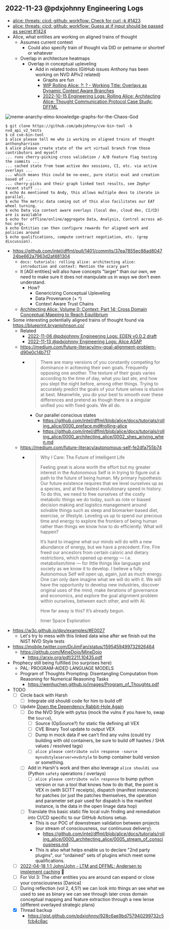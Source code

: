 ## 2022-11-23 @pdxjohnny Engineering Logs

- [alice: threats: cicd: github: workflow: Check for curl -k #1423](https://github.com/intel/dffml/issues/1423)
- [alice: threats: cicd: github: workflow: Guess at if input should be passed as secret #1424](https://github.co/intel/dffml/issues/1424)
- Alice, what entities are working on aligned trains of thought
  - Assumes current context
    - Could also specify train of thought via DID or petname or shortref or whatever
  - Overlap in architecture heatmaps
    - Overlap in conceptual upleveling
      - Add in related todos (GitHub issues Anthony has been working on NVD APIv2 related)
        - Graphs are fun
        - [WIP Rolling Alice: ?: ? - Working Title: Overlays as Dynamic Context Aware Branches](https://github.com/intel/dffml/discussions/1406?sort=new#discussioncomment-4180716)
        - [2022-10-15 Engineering Logs: Rolling Alice: Architecting Alice: Thought Communication Protocol Case Study: DFFML](https://github.com/intel/dffml/discussions/1406?sort=new#discussioncomment-3883683)

![meme-anarchy-elmo-knowledge-graphs-for-the-Chaos-God](https://user-images.githubusercontent.com/5950433/203634346-111c884d-0f95-4066-addf-dbfbaeda4910.png)

```console
$ git clone https://github.com/pdxjohnny/cve-bin-tool -b nvd_api_v2_tests
$ cd cve-bin-tool
$ alice please tell me who is working on aligned trains of thought
anthonyharrison
$ alice please create state of the art virtual branch from those contributors and myself
... runs cherry-picking cross validation / A/B feature flag testing the commits ...
... cached state from team active dev sessions, CI, etc. via active overlays ...
... which means this could be no-exec, pure static eval and creation based of ...
... cherry-picks and their graph linked test results, see Zephyr recent stuff ...
$ echo As mentioned to Andy, this allows multiple devs to iterate in parallel.
$ echo The metric data coming out of this also facilitates our EAT wheel turning.
$ echo Data via context aware overlays (local dev, cloud dev, CI/CD) are is available
$ echo for offline/online/aggregate Data, Analysis, Control across ad-hoc orgs.
$ echo Entities can then configure rewards for aligned work and policies around
$ echo qualifications, compute contract negotiation, etc. (grep discussion).
```

- https://github.com/intel/dffml/pull/1401/commits/37ea7855ec88ad804724be662a7963d2af481304
  - `docs: tutorials: rolling alice: architecting alice: introduction and context: Mention the scary part`
  - It [AGI entities] will also have concepts "larger" than our own, we need to make sure
it does not manipulate us in ways we don't even understand.
    - How?
      - Genericizing Conceptual Upleveling
      - Data Provenance (+ ^)
      - Context Aware Trust Chains
  - [Architecting Alice: Volume 0: Context: Part 14: Cross Domain Conceptual Mapping to Reach Equilibrium](https://www.youtube.com/watch?v=A-S9Z684o4Y&list=PLtzAOVTpO2jaHsS4o-sDzDyHEug-1KRbK)
- Some interesting potentially aligned trains of thought found via https://blueprint.bryanjohnson.co/
  - Related
    - [2022-11-06 @pdxjohnny Engineering Logs: EDEN v0.0.2 draft](https://github.com/intel/dffml/discussions/1406?sort=new#discussioncomment-4068656)
    - [2022-11-13 @pdxjohnny Engineering Logs: Alice ASAP](https://github.com/intel/dffml/discussions/1406?sort=new#discussioncomment-4128767)
  - https://medium.com/future-literacy/my-goal-alignment-problem-d90e0c14b717
    - > There are many versions of you constantly competing for dominance in achieving their own goals. Frequently opposing one another. The texture of their goals varies according to the time of day, what you last ate, and how you slept the night before, among other things. Trying to accurately predict the goals of your future selves is elusive at best. Meanwhile, you do your best to smooth over these differences and pretend as though there is a singular unified you with fixed goals. We all do.
      - Our parallel conscious states
        - https://github.com/intel/dffml/blob/alice/docs/tutorials/rolling_alice/0000_preface.md#rolling-alice
        - https://github.com/intel/dffml/blob/alice/docs/tutorials/rolling_alice/0000_architecting_alice/0002_shes_ariving_when.md
  - https://medium.com/future-literacy/autonomous-self-fe2dfa755b74
    - > Why I Care: The Future of Intelligent Life
      >
      > Feeling great is alone worth the effort but my greater interest in the Autonomous Self is in trying to figure out a path to the future of being human. My primary hypothesis: Our future existence requires that we level ourselves up as a species, and at the fastest evolutionary speed in history. To do this, we need to free ourselves of the costly metabolic things we do today, such as rote or biased decision making and logistics management around solvable things such as sleep and biomarker-based diet, exercise, or lifestyle. Leveling us up to spend our precious time and energy to explore the frontiers of being human rather than things we know how to do efficiently. What will happen?
      >
      > It’s hard to imagine what our minds will do with a new abundance of energy, but we have a precedent: Fire. Fire freed our ancestors from certain caloric and dietary restrictions, which opened up energy — i.e. metabolism/time — for little things like language and society as we know it to develop. I believe a fully Autonomous Self will open up, again, just as much energy. One can only dare imagine what we will do with it. We will have the opportunity to develop new industries, discover original uses of the mind, make iterations of governance and economics, and explore the goal alignment problem within ourselves, between each other, and with AI.
      >
      > How far away is this? It’s already begun.
      >
      > Inner Space Exploration
- https://w3c.github.io/dpv/examples/#E0027
  - Let's try to mess with this linked data wise after we finish out the NIST NVD Style tests
- https://mobile.twitter.com/DrJimFan/status/1595459499732926464
  - https://github.com/MineDojo/MineDojo
    - https://arxiv.org/pdf/2211.10435.pdf
- Prophecy still being fulfilled (no surprises here)
  - PAL: PROGRAM-AIDED LANGUAGE MODELS
  - Program of Thoughts Prompting: Disentangling Computation from Reasoning for Numerical Reasoning Tasks
    - https://wenhuchen.github.io/images/Program_of_Thoughts.pdf
- TODO
  - [ ] Circle back with Harsh
    - [ ] Integrate old shouldi code for him to build off
  - [ ] Update [Down the Dependency Rabbit-Hole Again](https://github.com/intel/dffml/blob/alice/docs/tutorials/rolling_alice/0001_coach_alice/0001_down_the_dependency_rabbit_hole_again.md)
    - [ ] Do the NVD Style with pytss (mock the vulns if you have to, swap the `Source`),
      - [ ] Source (OpSource?) for static file defining all VEX
      - [ ] CVE Binary Tool update to output VEX
      - [ ] Dump in mock data if we can't find any vulns (could try building with old containers, be sure to build off hashes / SHA values / resolved tags)
      - [ ] `alice please contribute vuln response -source mynvdstyleserver=nvdstyle` to bump container build version or something.
    - [ ] Add in Harsh's work and then also leverage `alice shouldi use` (Python `safety` operations / overlays)
      - [ ] `alice please contribute vuln response` to bump python version or run a tool that knows how to do that, the point is VEX in (with SCITT receipts), dispatch (manifest instances) for patches (or just the patches themselves, the operation and parameter set pair used for dispatch is the manifest instance, is the data in the open linage data hop)
    - [ ] Translate this basic static file local vuln finding and remediation
          into CI/CD specific to our GitHub Actions setup.
      - This is our POC of downstream validation between projects (our
        stream of consciousness, our continuous delivery).
        - https://github.com/intel/dffml/blob/alice/docs/tutorials/rolling_alice/0000_architecting_alice/0005_stream_of_consciousness.md
      - This is also what helps enable us to declare "2nd party plugins",
        our "ordained" sets of plugins which meet some qualifications.
  - [ ] [2022-04-18 1:1 John/John - LTM and DFFML: Andersen to implement caching](https://github.com/intel/dffml/discussions/1368#discussioncomment-2599017) :grimacing:
  - [ ] For Vol 3: The other entities you are around can expand or close your consciousness [Danica]
  - [ ] During reflection (vol 2, 4,5?) we can look into things an see what we used to see as binary we can see through later cross domain conceptual mapping and feature extraction through a new lense (different overlayed strategic plans)
  - [x] Thread backup
    - https://gist.github.com/pdxjohnny/928c6ae9bd757940299732c5fcb4c8ac